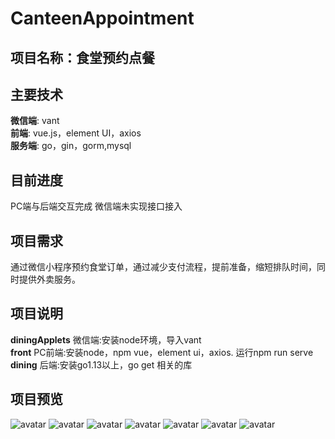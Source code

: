 # CanteenAppointment
## 项目名称：食堂预约点餐
## 主要技术
**微信端**:
vant<br>
**前端**:
vue.js，element UI，axios<br>
**服务端**:
go，gin，gorm,mysql
## 目前进度
PC端与后端交互完成
微信端未实现接口接入
## 项目需求 
通过微信小程序预约食堂订单，通过减少支付流程，提前准备，缩短排队时间，同时提供外卖服务。
## 项目说明
**diningApplets** 
微信端:安装node环境，导入vant<br>
**front**
PC前端:安装node，npm vue，element ui，axios. 运行npm run serve<br>
**dining**
后端:安装go1.13以上，go get 相关的库
## 项目预览
![avatar](/img/1.jpg)
![avatar](/img/2.jpg)
![avatar](img/18.jpg)
![avatar](/img/3.png)
![avatar](/img/4.jpg)
![avatar](img/5.png)
![avatar](img/6.png)
